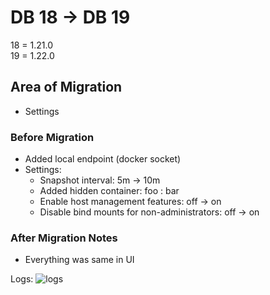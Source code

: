 # DB 18 -> DB 19

18 = 1.21.0\
19 = 1.22.0

## Area of Migration
- Settings

### Before Migration
- Added local endpoint (docker socket)
- Settings:
    - Snapshot interval: 5m -> 10m
    - Added hidden container: foo : bar
    - Enable host management features: off -> on
    - Disable bind mounts for non-administrators: off -> on

### After Migration Notes
- Everything was same in UI

Logs:
![logs](https://media.discordapp.net/attachments/882111142355435540/962587329938219008/unknown.png?width=2160&height=317)
